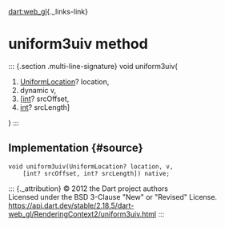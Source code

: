 [dart:web\_gl](../../dart-web_gl/dart-web_gl-library){._links-link}

uniform3uiv method
==================

::: {.section .multi-line-signature}
void uniform3uiv(

1.  [UniformLocation](../uniformlocation-class)? location,
2.  dynamic v,
3.  \[[int](../../dart-core/int-class)? srcOffset,
4.  [int](../../dart-core/int-class)? srcLength\]

)
:::

Implementation {#source}
--------------

``` {.language-dart data-language="dart"}
void uniform3uiv(UniformLocation? location, v,
    [int? srcOffset, int? srcLength]) native;
```

::: {._attribution}
© 2012 the Dart project authors\
Licensed under the BSD 3-Clause \"New\" or \"Revised\" License.\
<https://api.dart.dev/stable/2.18.5/dart-web_gl/RenderingContext2/uniform3uiv.html>
:::
